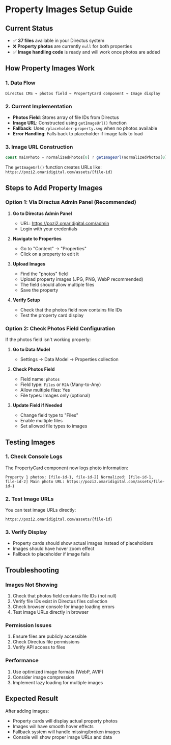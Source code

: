 # Property Images Setup Guide

## Current Status
- ✅ **37 files** available in your Directus system
- ❌ **Property photos** are currently `null` for both properties
- ✅ **Image handling code** is ready and will work once photos are added

## How Property Images Work

### 1. **Data Flow**
```
Directus CMS → photos field → PropertyCard component → Image display
```

### 2. **Current Implementation**
- **Photos Field**: Stores array of file IDs from Directus
- **Image URL**: Constructed using `getImageUrl()` function
- **Fallback**: Uses `/placeholder-property.svg` when no photos available
- **Error Handling**: Falls back to placeholder if image fails to load

### 3. **Image URL Construction**
```javascript
const mainPhoto = normalizedPhotos[0] ? getImageUrl(normalizedPhotos[0]) : '/placeholder-property.svg';
```

The `getImageUrl()` function creates URLs like:
`https://pozi2.omaridigital.com/assets/{file-id}`

## Steps to Add Property Images

### Option 1: Via Directus Admin Panel (Recommended)

1. **Go to Directus Admin Panel**
   - URL: https://pozi2.omaridigital.com/admin
   - Login with your credentials

2. **Navigate to Properties**
   - Go to "Content" → "Properties"
   - Click on a property to edit it

3. **Upload Images**
   - Find the "photos" field
   - Upload property images (JPG, PNG, WebP recommended)
   - The field should allow multiple files
   - Save the property

4. **Verify Setup**
   - Check that the photos field now contains file IDs
   - Test the property card display

### Option 2: Check Photos Field Configuration

If the photos field isn't working properly:

1. **Go to Data Model**
   - Settings → Data Model → Properties collection

2. **Check Photos Field**
   - Field name: `photos`
   - Field type: `Files` or `M2A` (Many-to-Any)
   - Allow multiple files: Yes
   - File types: Images only (optional)

3. **Update Field if Needed**
   - Change field type to "Files"
   - Enable multiple files
   - Set allowed file types to images

## Testing Images

### 1. **Check Console Logs**
The PropertyCard component now logs photo information:
```
Property 1 photos: [file-id-1, file-id-2] Normalized: [file-id-1, file-id-2] Main photo URL: https://pozi2.omaridigital.com/assets/file-id-1
```

### 2. **Test Image URLs**
You can test image URLs directly:
```
https://pozi2.omaridigital.com/assets/{file-id}
```

### 3. **Verify Display**
- Property cards should show actual images instead of placeholders
- Images should have hover zoom effect
- Fallback to placeholder if image fails

## Troubleshooting

### Images Not Showing
1. Check that photos field contains file IDs (not null)
2. Verify file IDs exist in Directus files collection
3. Check browser console for image loading errors
4. Test image URLs directly in browser

### Permission Issues
1. Ensure files are publicly accessible
2. Check Directus file permissions
3. Verify API access to files

### Performance
1. Use optimized image formats (WebP, AVIF)
2. Consider image compression
3. Implement lazy loading for multiple images

## Expected Result

After adding images:
- Property cards will display actual property photos
- Images will have smooth hover effects
- Fallback system will handle missing/broken images
- Console will show proper image URLs and data

